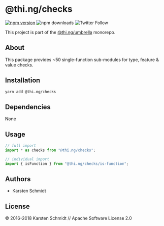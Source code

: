 # @thi.ng/checks

[![npm version](https://img.shields.io/npm/v/@thi.ng/checks.svg)](https://www.npmjs.com/package/@thi.ng/checks)
![npm downloads](https://img.shields.io/npm/dm/@thi.ng/checks.svg)
![Twitter Follow](https://img.shields.io/twitter/follow/thing_umbrella.svg?style=flat-square&label=twitter)

This project is part of the
[@thi.ng/umbrella](https://github.com/thi-ng/umbrella/) monorepo.

## About

This package provides ~50 single-function sub-modules for type, feature
& value checks.

## Installation

```bash
yarn add @thi.ng/checks
```

## Dependencies

None

## Usage

```ts
// full import
import * as checks from "@thi.ng/checks";

// individual import
import { isFunction } from "@thi.ng/checks/is-function";
```

## Authors

- Karsten Schmidt

## License

&copy; 2016-2018 Karsten Schmidt // Apache Software License 2.0
